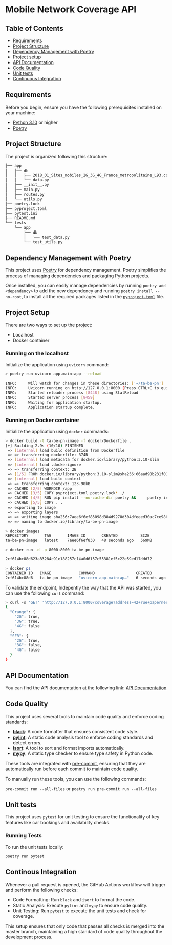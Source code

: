 # Mobile Network Coverage API

## Table of Contents

- [Requirements](#requirements)
- [Project Structure](#project-structure)
- [Dependency Management with Poetry](#dependency-management-with-poetry)
- [Project setup](#project-setup)
- [API Documentation](#api-documentation)
- [Code Quality](#code-quality)
- [Unit tests](#unit-tests)
- [Continuous Integration](#continuous-integration)


## Requirements

Before you begin, ensure you have the following prerequisites installed on your machine:

- [Python 3.10](https://www.python.org/downloads/) or higher
- [Poetry](https://python-poetry.org/docs/#installation)


## Project Structure

The project is organized following this structure:

```bash
├── app
│   ├── db
│   │   ├── 2018_01_Sites_mobiles_2G_3G_4G_France_metropolitaine_L93.csv
│   │   └── data.py
│   ├── __init__.py
│   ├── main.py
│   ├── routes.py
│   └── utils.py
├── poetry.lock
├── pyproject.toml
├── pytest.ini
├── README.md
└── tests
    └── app
        ├── db
        │   └── test_data.py
        └── test_utils.py
```

## Dependency Management with Poetry

This project uses [Poetry](https://python-poetry.org/) for dependency management. Poetry simplifies the process of managing dependencies and packaging Python projects.

Once installed, you can easily manage dependencies by running `poetry add <dependency>` to add the new dependency and running `poetry install --no-root`, to install all the required packages listed in the [`pyproject.toml`](pyproject.toml)
 file.


## Project Setup

There are two ways to set up the project:

  - Localhost
  - Docker container

### Running on the localhost

Initialize the application using `uvicorn` command:

```bash
> poetry run uvicorn app.main:app --reload

INFO:     Will watch for changes in these directories: ['~/ta-be-pn']
INFO:     Uvicorn running on http://127.0.0.1:8000 (Press CTRL+C to quit)
INFO:     Started reloader process [8448] using StatReload
INFO:     Started server process [8459]
INFO:     Waiting for application startup.
INFO:     Application startup complete.
```

### Running on Docker container

Initialize the application using `docker` commands:

```bash
> docker build -t ta-be-pn-image -f docker/Dockerfile .
[+] Building 2.9s (10/10) FINISHED                                                                                                       docker:default
 => [internal] load build definition from Dockerfile                                                                                               0.3s
 => => transferring dockerfile: 374B                                                                                                               0.0s
 => [internal] load metadata for docker.io/library/python:3.10-slim                                                                                0.6s
 => [internal] load .dockerignore                                                                                                                  0.3s
 => => transferring context: 2B                                                                                                                    0.0s
 => [1/5] FROM docker.io/library/python:3.10-slim@sha256:66aad90b231f011cb80e1966e03526a7175f0586724981969b23903abac19081                          0.0s
 => [internal] load build context                                                                                                                  0.4s
 => => transferring context: 123.90kB                                                                                                              0.1s
 => CACHED [2/5] WORKDIR /app                                                                                                                      0.0s
 => CACHED [3/5] COPY pyproject.toml poetry.lock* ./                                                                                               0.0s
 => CACHED [4/5] RUN pip install --no-cache-dir poetry &&     poetry install --no-root                                                             0.0s
 => CACHED [5/5] COPY . .                                                                                                                          0.0s
 => exporting to image                                                                                                                             0.2s
 => => exporting layers                                                                                                                            0.0s
 => => writing image sha256:7aee6f6ef83098d384d9278d304dfeeed30ac7ce986e3bddc3c82c1be7b1d825                                                       0.0s
 => => naming to docker.io/library/ta-be-pn-image                                                                                                  0.1s

> docker images
REPOSITORY       TAG       IMAGE ID       CREATED          SIZE
ta-be-pn-image   latest    7aee6f6ef830   48 seconds ago   569MB

> docker run -d -p 8000:8000 ta-be-pn-image

2cf614bc88d623a83284c91e188257c14a0d6157c55381ef5c22e59ed17ddd72

> docker ps
CONTAINER ID   IMAGE            COMMAND                  CREATED         STATUS         PORTS                                       NAMES
2cf614bc88d6   ta-be-pn-image   "uvicorn app.main:ap…"   6 seconds ago   Up 5 seconds   0.0.0.0:8000->8000/tcp, :::8000->8000/tcp   beautiful_spence
```

To validate the endpoint, Indepently the way that the API was started, you can use the following `curl` command:

```bash
> curl -s 'GET' 'http://127.0.0.1:8000/coverage?address=42+rue+papernest+75011+Paris' | jq .
{
  "Orange": {
    "2G": true,
    "3G": true,
    "4G": false
  },
  "SFR": {
    "2G": true,
    "3G": false,
    "4G": false
  }
}
```

## API Documentation

You can find the API documentation at the following link: [API Documentation](http://localhost:8000/docs)


## Code Quality

This project uses several tools to maintain code quality and enforce coding standards:

- **[black](https://black.readthedocs.io/)**: A code formatter that ensures consistent code style.
- **[pylint](https://pylint.pycqa.org/)**: A static code analysis tool to enforce coding standards and detect errors.
- **[isort](https://pycqa.github.io/isort/)**: A tool to sort and format imports automatically.
- **[mypy](http://mypy-lang.org/)**: A static type checker to ensure type safety in Python code.

These tools are integrated with [pre-commit](https://pre-commit.com/), ensuring that they are automatically run before each commit to maintain code quality.

To manually run these tools, you can use the following commands:

`pre-commit run --all-files` or `poetry run pre-commit run --all-files`


## Unit tests

This project uses `pytest` for unit testing to ensure the functionality of key features like car bookings and availability checks.

### Running Tests

To run the unit tests locally:

`poetry run pytest`


## Continous Integration

Whenever a pull request is opened, the GitHub Actions workflow will trigger and perform the following checks:

- Code Formatting: Run `black` and `isort` to format the code.
- Static Analysis: Execute `pylint` and `mypy` to ensure code quality.
- Unit Testing: Run `pytest` to execute the unit tests and check for coverage.

This setup ensures that only code that passes all checks is merged into the master branch, maintaining a high standard of code quality throughout the development process.